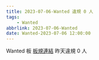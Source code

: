 ```yaml
---
title: 2023-07-06-Wanted 違規 0 人
tags:
    - Wanted
abbrlink: 2023-07-06-Wanted
date: Wanted-2023-07-06 12:00:00
---
```

Wanted 板 [板規連結](https://www.ptt.cc/bbs/Wanted/M.1608829773.A.D3B.html)
昨天違規 0 人
